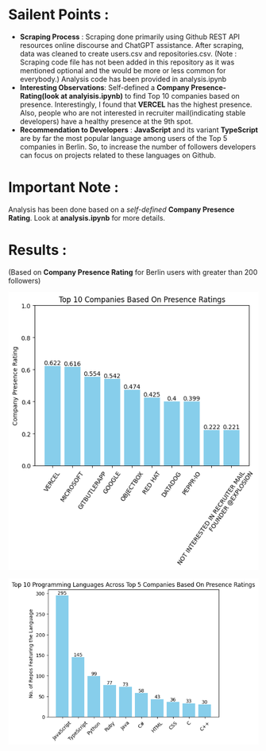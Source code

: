 # Sailent Points  :
* **Scraping Process** : Scraping done primarily using Github REST API resources online discourse and ChatGPT assistance. After scraping, data was cleaned to create users.csv and repositories.csv. (Note : Scraping code file has not been added in this repository as it was mentioned optional and the would be more or less common for everybody.) Analysis code has been provided in analysis.ipynb
* **Interesting Observations**: Self-defined a **Company Presence-Rating(look at analyisis.ipynb)** to find Top 10 companies based on presence. Interestingly, I found that **VERCEL** has the highest presence. Also, people who are not interested in recruiter mail(indicating stable developers) have a healthy presence at the 9th spot.
* **Recommendation to Developers** : **JavaScript** and its variant **TypeScript** are by far the most popular language among users of the Top 5 companies in Berlin. So, to increase the number of followers developers can focus on projects related to these languages on Github.

# Important Note :
Analysis has been done based on a *self-defined* **Company Presence Rating**. Look at **analysis.ipynb** for more details.

# Results :
(Based on **Company Presence Rating** for Berlin users with greater than 200 followers)

![Top 10 Companies Chart](top_companies.png)

![Top 10 Languages at Top 5 Companies Chart](top_languages_at_top_5_companies.png)



